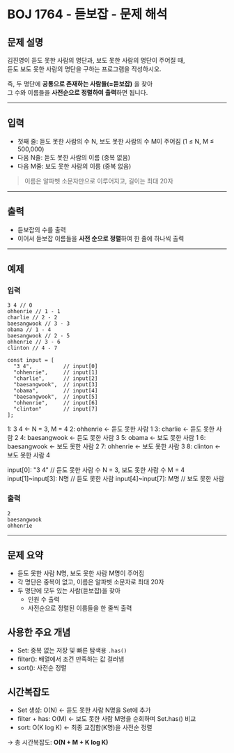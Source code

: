 # BOJ 1764 - 듣보잡 - 문제 해석

## 문제 설명

김진영이 듣도 못한 사람의 명단과, 보도 못한 사람의 명단이 주어질 때,  
듣도 보도 못한 사람의 명단을 구하는 프로그램을 작성하시오.

즉, 두 명단에 **공통으로 존재하는 사람들(=듣보잡)** 을 찾아  
그 수와 이름들을 **사전순으로 정렬하여 출력**하면 됩니다.

---

## 입력

- 첫째 줄: 듣도 못한 사람의 수 N, 보도 못한 사람의 수 M이 주어짐 (1 ≤ N, M ≤ 500,000)
- 다음 N줄: 듣도 못한 사람의 이름 (중복 없음)
- 다음 M줄: 보도 못한 사람의 이름 (중복 없음)

> 이름은 알파벳 소문자만으로 이루어지고, 길이는 최대 20자

---

## 출력

- 듣보잡의 수를 출력
- 이어서 듣보잡 이름들을 **사전 순으로 정렬**하여 한 줄에 하나씩 출력

---

## 예제

### 입력

```
3 4 // 0
ohhenrie // 1 - 1
charlie // 2 - 2
baesangwook // 3 - 3
obama // 1 - 4
baesangwook // 2 - 5
ohhenrie // 3 - 6
clinton // 4 - 7

const input = [
  "3 4",          // input[0]
  "ohhenrie",     // input[1]
  "charlie",      // input[2]
  "baesangwook",  // input[3]
  "obama",        // input[4]
  "baesangwook",  // input[5]
  "ohhenrie",     // input[6]
  "clinton"       // input[7]
];
```

1: 3 4 ← N = 3, M = 4
2: ohhenrie ← 듣도 못한 사람 1
3: charlie ← 듣도 못한 사람 2
4: baesangwook ← 듣도 못한 사람 3
5: obama ← 보도 못한 사람 1
6: baesangwook ← 보도 못한 사람 2
7: ohhenrie ← 보도 못한 사람 3
8: clinton ← 보도 못한 사람 4

input[0]: "3 4" // 듣도 못한 사람 수 N = 3, 보도 못한 사람 수 M = 4
input[1]~input[3]: N명 // 듣도 못한 사람
input[4]~input[7]: M명 // 보도 못한 사람

### 출력

```
2
baesangwook
ohhenrie
```

---

## 문제 요약

- 듣도 못한 사람 N명, 보도 못한 사람 M명이 주어짐
- 각 명단은 중복이 없고, 이름은 알파벳 소문자로 최대 20자
- 두 명단에 모두 있는 사람(듣보잡)을 찾아
  - 인원 수 출력
  - 사전순으로 정렬된 이름들을 한 줄씩 출력

## 사용한 주요 개념

- Set: 중복 없는 저장 및 빠른 탐색용 `.has()`
- filter(): 배열에서 조건 만족하는 값 걸러냄
- sort(): 사전순 정렬

## 시간복잡도

- Set 생성: O(N) ← 듣도 못한 사람 N명을 Set에 추가
- filter + has: O(M) ← 보도 못한 사람 M명을 순회하며 Set.has() 비교
- sort: O(K log K) ← 최종 교집합(K명)을 사전순 정렬

→ 총 시간복잡도: **O(N + M + K log K)**
